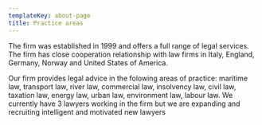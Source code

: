 ```yaml
---
templateKey: about-page
title: Practice areas
---
```

The firm was established in 1999 and offers a full range of legal services. The firm has close cooperation relationship with law firms in Italy, England, Germany, Norway and United States of America. 

Our firm provides legal advice in the folowing areas of practice: maritime law, transport law, river law, commercial law, insolvency law, civil law, taxation law, energy law, urban law, environment law, labour law. We currently have 3 lawyers working in the firm but we are expanding and recruiting intelligent and motivated new lawyers
